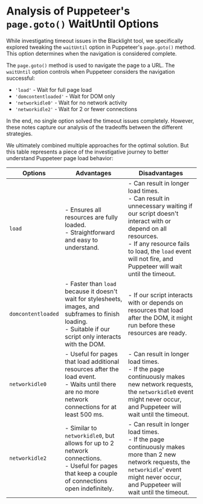 # **Analysis of Puppeteer's `page.goto()` WaitUntil Options**

While investigating timeout issues in the Blacklight tool, we specifically explored tweaking the `waitUntil` option in Puppeteer's `page.goto()` method. This option determines when the navigation is considered complete.

The `page.goto()` method is used to navigate the page to a URL. The `waitUntil` option controls when Puppeteer considers the navigation successful:

- `'load'` - Wait for full page load
- `'domcontentloaded'` - Wait for DOM only
- `'networkidle0'` - Wait for no network activity
- `'networkidle2'` - Wait for 2 or fewer connections

In the end, no single option solved the timeout issues completely. However, these notes capture our analysis of the tradeoffs between the different strategies.

We ultimately combined multiple approaches for the optimal solution. But this table represents a piece of the investigative journey to better understand Puppeteer page load behavior:

| Options            	| Advantages                                                                                                                                                       	| Disadvantages                                                                                                                                                                                                                                              	|
|--------------------	|------------------------------------------------------------------------------------------------------------------------------------------------------------------	|------------------------------------------------------------------------------------------------------------------------------------------------------------------------------------------------------------------------------------------------------------	|
| `load`             	| - Ensures all resources are fully loaded.<br> - Straightforward and easy to understand.                                                                          	| - Can result in longer load times.<br> - Can result in unnecessary waiting if our script doesn't interact with or depend on all resources.<br> - If any resource fails to load, the `load` event will not fire, and Puppeteer will wait until the timeout. 	|
| `domcontentloaded` 	| - Faster than `load` because it doesn't wait for stylesheets, images, and subframes to finish loading.<br> - Suitable if our script only interacts with the DOM. 	| - If our script interacts with or depends on resources that load after the DOM, it might run before these resources are ready.                                                                                                                             	|
| `networkidle0`     	| - Useful for pages that load additional resources after the load event.<br> - Waits until there are no more network connections for at least 500 ms.             	| - Can result in longer load times.<br> - If the page continuously makes new network requests, the `networkidle0` event might never occur, and Puppeteer will wait until the timeout.                                                                       	|
| `networkidle2`     	| - Similar to `networkidle0`, but allows for up to 2 network connections.<br> - Useful for pages that keep a couple of connections open indefinitely.             	| - Can result in longer load times. <br> - If the page continuously makes more than 2 new network requests, the `networkidle`' event might never occur, and Puppeteer will wait until the timeout.                                                          	|